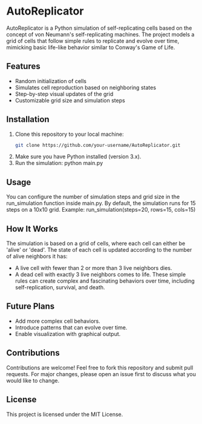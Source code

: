# AutoReplicator

AutoReplicator is a Python simulation of self-replicating cells based on the concept of von Neumann's self-replicating machines. The project models a grid of cells that follow simple rules to replicate and evolve over time, mimicking basic life-like behavior similar to Conway's Game of Life.

## Features
- Random initialization of cells
- Simulates cell reproduction based on neighboring states
- Step-by-step visual updates of the grid
- Customizable grid size and simulation steps

## Installation
1. Clone this repository to your local machine:
   ```bash
   git clone https://github.com/your-username/AutoReplicator.git
2. Make sure you have Python installed (version 3.x).
3. Run the simulation:
   python main.py

## Usage
You can configure the number of simulation steps and grid size in the run_simulation function inside main.py. By default, the simulation runs for 15 steps on a 10x10 grid.
Example:
run_simulation(steps=20, rows=15, cols=15)

## How It Works
The simulation is based on a grid of cells, where each cell can either be 'alive' or 'dead'. The state of each cell is updated according to the number of alive neighbors it has:
- A live cell with fewer than 2 or more than 3 live neighbors dies.
- A dead cell with exactly 3 live neighbors comes to life.
These simple rules can create complex and fascinating behaviors over time, including self-replication, survival, and death.

## Future Plans
- Add more complex cell behaviors.
- Introduce patterns that can evolve over time.
- Enable visualization with graphical output.

## Contributions
Contributions are welcome! Feel free to fork this repository and submit pull requests. For major changes, please open an issue first to discuss what you would like to change.

## License
This project is licensed under the MIT License.


